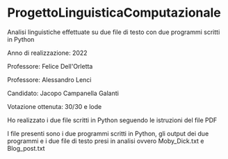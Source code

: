# ProgettoLinguisticaComputazionale

Analisi linguistiche effettuate su due file di testo con due programmi scritti in Python

Anno di realizzazione: 2022

Professore: Felice Dell'Orletta

Professore: Alessandro Lenci

Candidato: Jacopo Campanella Galanti

Votazione ottenuta: 30/30 e lode

Ho realizzato i due file scritti in Python seguendo le istruzioni del file PDF

I file presenti sono i due programmi scritti in Python, gli output dei due programmi e i due file di testo presi in analisi ovvero Moby_Dick.txt e Blog_post.txt
